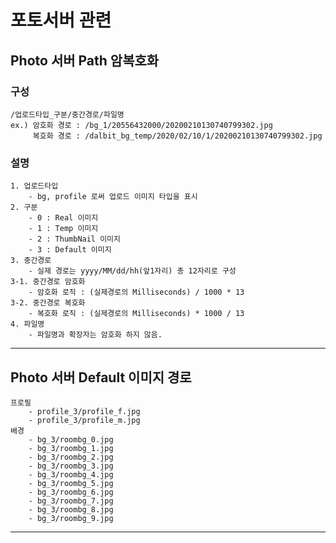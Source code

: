 # 포토서버 관련

## Photo 서버 Path 암복호화

### 구성

    /업로드타입_구분/중간경로/파일명
    ex.) 암호화 경로 : /bg_1/20556432000/20200210130740799302.jpg
         복호화 경로 : /dalbit_bg_temp/2020/02/10/1/20200210130740799302.jpg
      
### 설명
    1. 업로드타입
        - bg, profile 로써 업로드 이미지 타입을 표시
    2. 구분
        - 0 : Real 이미지
        - 1 : Temp 이미지
        - 2 : ThumbNail 이미지
        - 3 : Default 이미지
    3. 중간경로
        - 실제 경로는 yyyy/MM/dd/hh(앞1자리) 총 12자리로 구성
    3-1. 중간경로 암호화
        - 암호화 로직 : (실제경로의 Milliseconds) / 1000 * 13
    3-2. 중간경로 복호화
        - 복호화 로직 : (실제경로의 Milliseconds) * 1000 / 13
    4. 파일명
        - 파일명과 확장자는 암호화 하지 않음.
    
---


## Photo 서버 Default 이미지 경로

    프로필
        - profile_3/profile_f.jpg
        - profile_3/profile_m.jpg
    배경
        - bg_3/roombg_0.jpg
        - bg_3/roombg_1.jpg
        - bg_3/roombg_2.jpg
        - bg_3/roombg_3.jpg
        - bg_3/roombg_4.jpg
        - bg_3/roombg_5.jpg
        - bg_3/roombg_6.jpg
        - bg_3/roombg_7.jpg
        - bg_3/roombg_8.jpg
        - bg_3/roombg_9.jpg
    
---